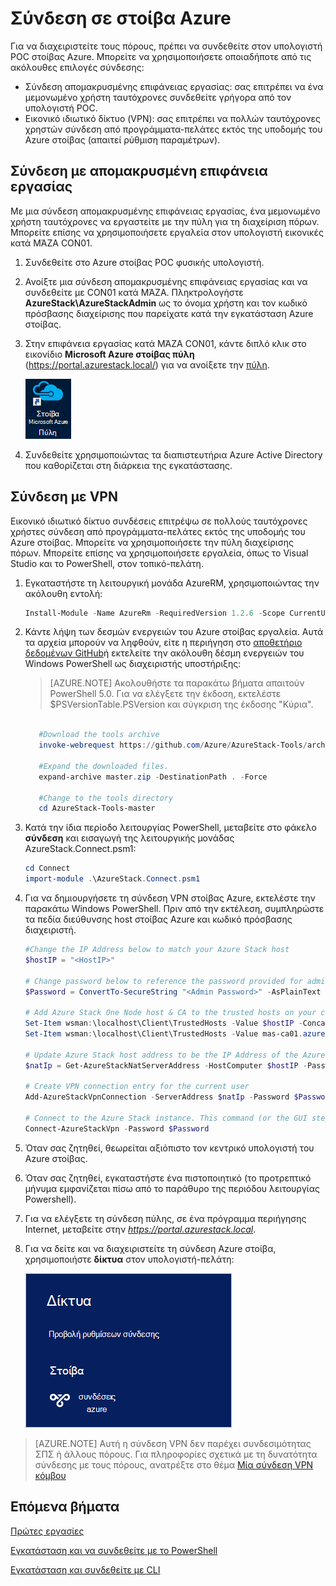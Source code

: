 <properties
    pageTitle="Σύνδεση σε στοίβα Azure | Microsoft Azure"
    description="Μάθετε πώς να συνδεθείτε στοίβας Azure"
    services="azure-stack"
    documentationCenter=""
    authors="ErikjeMS"
    manager="byronr"
    editor=""/>

<tags
    ms.service="azure-stack"
    ms.workload="na"
    ms.tgt_pltfrm="na"
    ms.devlang="na"
    ms.topic="get-started-article"
    ms.date="10/18/2016"
    ms.author="erikje"/>

# <a name="connect-to-azure-stack"></a>Σύνδεση σε στοίβα Azure
Για να διαχειριστείτε τους πόρους, πρέπει να συνδεθείτε στον υπολογιστή POC στοίβας Azure. Μπορείτε να χρησιμοποιήσετε οποιαδήποτε από τις ακόλουθες επιλογές σύνδεσης:

 - Σύνδεση απομακρυσμένης επιφάνειας εργασίας: σας επιτρέπει να ένα μεμονωμένο χρήστη ταυτόχρονες συνδεθείτε γρήγορα από τον υπολογιστή POC.
 - Εικονικό ιδιωτικό δίκτυο (VPN): σας επιτρέπει να πολλών ταυτόχρονες χρηστών σύνδεση από προγράμματα-πελάτες εκτός της υποδομής του Azure στοίβας (απαιτεί ρύθμιση παραμέτρων).

## <a name="connect-with-remote-desktop"></a>Σύνδεση με απομακρυσμένη επιφάνεια εργασίας
Με μια σύνδεση απομακρυσμένης επιφάνειας εργασίας, ένα μεμονωμένο χρήστη ταυτόχρονες να εργαστείτε με την πύλη για τη διαχείριση πόρων. Μπορείτε επίσης να χρησιμοποιήσετε εργαλεία στον υπολογιστή εικονικές κατά ΜΆΖΑ CON01.

1.  Συνδεθείτε στο Azure στοίβας POC φυσικής υπολογιστή.

2.  Ανοίξτε μια σύνδεση απομακρυσμένης επιφάνειας εργασίας και να συνδεθείτε με CON01 κατά ΜΆΖΑ. Πληκτρολογήστε **AzureStack\AzureStackAdmin** ως το όνομα χρήστη και τον κωδικό πρόσβασης διαχείρισης που παρείχατε κατά την εγκατάσταση Azure στοίβας.  

3.  Στην επιφάνεια εργασίας κατά ΜΆΖΑ CON01, κάντε διπλό κλικ στο εικονίδιο **Microsoft Azure στοίβας πύλη** (https://portal.azurestack.local/) για να ανοίξετε την [πύλη](azure-stack-key-features.md#portal).

    ![Εικονίδιο πύλης Azure στοίβας](media/azure-stack-connect-azure-stack/image2.png)

4.  Συνδεθείτε χρησιμοποιώντας τα διαπιστευτήρια Azure Active Directory που καθορίζεται στη διάρκεια της εγκατάστασης.

## <a name="connect-with-vpn"></a>Σύνδεση με VPN
Εικονικό ιδιωτικό δίκτυο συνδέσεις επιτρέψω σε πολλούς ταυτόχρονες χρήστες σύνδεση από προγράμματα-πελάτες εκτός της υποδομής του Azure στοίβας. Μπορείτε να χρησιμοποιήσετε την πύλη διαχείρισης πόρων. Μπορείτε επίσης να χρησιμοποιήσετε εργαλεία, όπως το Visual Studio και το PowerShell, στον τοπικό-πελάτη.

1.  Εγκαταστήστε τη λειτουργική μονάδα AzureRM, χρησιμοποιώντας την ακόλουθη εντολή:
   
    ```PowerShell
    Install-Module -Name AzureRm -RequiredVersion 1.2.6 -Scope CurrentUser
    ```   
   
2. Κάντε λήψη των δεσμών ενεργειών του Azure στοίβας εργαλεία.  Αυτά τα αρχεία μπορούν να ληφθούν, είτε η περιήγηση στο [αποθετήριο δεδομένων GitHub](https://github.com/Azure/AzureStack-Tools)ή εκτελείτε την ακόλουθη δέσμη ενεργειών του Windows PowerShell ως διαχειριστής υποστήριξης:
    
    >[AZURE.NOTE]  Ακολουθήστε τα παρακάτω βήματα απαιτούν PowerShell 5.0.  Για να ελέγξετε την έκδοση, εκτελέστε $PSVersionTable.PSVersion και σύγκριση της έκδοσης "Κύρια".  

    ```PowerShell
       
       #Download the tools archive
       invoke-webrequest https://github.com/Azure/AzureStack-Tools/archive/master.zip -OutFile master.zip

       #Expand the downloaded files. 
       expand-archive master.zip -DestinationPath . -Force

       #Change to the tools directory
       cd AzureStack-Tools-master
    ````

3.  Κατά την ίδια περίοδο λειτουργίας PowerShell, μεταβείτε στο φάκελο **σύνδεση** και εισαγωγή της λειτουργικής μονάδας AzureStack.Connect.psm1:

    ```PowerShell
    cd Connect
    import-module .\AzureStack.Connect.psm1
    ```

4.  Για να δημιουργήσετε τη σύνδεση VPN στοίβας Azure, εκτελέστε την παρακάτω Windows PowerShell. Πριν από την εκτέλεση, συμπληρώστε τα πεδία διεύθυνσης host στοίβας Azure και κωδικό πρόσβασης διαχειριστή. 
    
    ```PowerShell
    #Change the IP Address below to match your Azure Stack host
    $hostIP = "<HostIP>"

    # Change password below to reference the password provided for administrator during Azure Stack installation
    $Password = ConvertTo-SecureString "<Admin Password>" -AsPlainText -Force

    # Add Azure Stack One Node host & CA to the trusted hosts on your client computer
    Set-Item wsman:\localhost\Client\TrustedHosts -Value $hostIP -Concatenate
    Set-Item wsman:\localhost\Client\TrustedHosts -Value mas-ca01.azurestack.local -Concatenate  

    # Update Azure Stack host address to be the IP Address of the Azure Stack POC Host
    $natIp = Get-AzureStackNatServerAddress -HostComputer $hostIP -Password $Password

    # Create VPN connection entry for the current user
    Add-AzureStackVpnConnection -ServerAddress $natIp -Password $Password

    # Connect to the Azure Stack instance. This command (or the GUI steps in step 5) can be used to reconnect
    Connect-AzureStackVpn -Password $Password 
    ```

5. Όταν σας ζητηθεί, θεωρείται αξιόπιστο τον κεντρικό υπολογιστή του Azure στοίβας.

6. Όταν σας ζητηθεί, εγκαταστήστε ένα πιστοποιητικό (το προτρεπτικό μήνυμα εμφανίζεται πίσω από το παράθυρο της περιόδου λειτουργίας Powershell).

7. Για να ελέγξετε τη σύνδεση πύλης, σε ένα πρόγραμμα περιήγησης Internet, μεταβείτε στην *https://portal.azurestack.local*.

8. Για να δείτε και να διαχειριστείτε τη σύνδεση Azure στοίβα, χρησιμοποιήστε **δίκτυα** στον υπολογιστή-πελάτη:

    ![Εικόνα του δικτύου σύνδεση μενού στα Windows 10](media/azure-stack-connect-azure-stack/image1.png)

>[AZURE.NOTE] Αυτή η σύνδεση VPN δεν παρέχει συνδεσιμότητας ΣΠΣ ή άλλους πόρους. Για πληροφορίες σχετικά με τη δυνατότητα σύνδεσης με τους πόρους, ανατρέξτε στο θέμα [Μία σύνδεση VPN κόμβου](azure-stack-create-vpn-connection-one-node-tp2.md)


## <a name="next-steps"></a>Επόμενα βήματα
[Πρώτες εργασίες](azure-stack-first-scenarios.md)

[Εγκατάσταση και να συνδεθείτε με το PowerShell](azure-stack-connect-powershell.md)

[Εγκατάσταση και συνδεθείτε με CLI](azure-stack-connect-cli.md)


